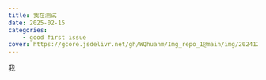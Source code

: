 ```yaml
---
title: 我在测试
date: 2025-02-15
categories: 
    - good first issue
cover: https://gcore.jsdelivr.net/gh/WQhuanm/Img_repo_1@main/img/202412222015910.png
---
```


我